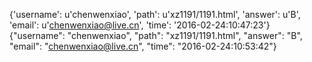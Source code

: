 {'username': u'chenwenxiao', 'path': u'xz1191/1191.html', 'answer': u'B', 'email': u'chenwenxiao@live.cn', 'time': '2016-02-24:10:47:23'}
{"username": "chenwenxiao", "path": "xz1191/1191.html", "answer": "B", "email": "chenwenxiao@live.cn", "time": "2016-02-24:10:53:42"}